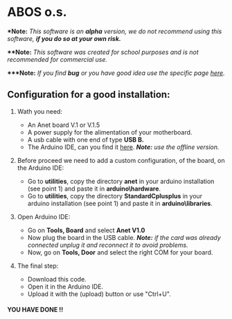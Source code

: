 # ABOS o.s.

__\*Note:__ _This software is an __alpha__ version, we do not recommend using this software, __if you do so at your own risk.___

__\*\*Note:__ _This software was created for school purposes and is not recommended for commercial use._

__\*\*\*Note:__ _If you find __bug__ or you have good idea use the specific page <a href="https://github.com/aleTerzi/magazzino/issues" target="_blank">here</a>._

## Configuration for a good installation:
1. Wath you need:
    - An Anet board V.1 or V.1.5
    - A power supply for the alimentation of your motherboard.
    - A usb cable with one end of type __USB B.__
    - The Arduino IDE, can you find it <a href="https://www.arduino.cc/en/Main/Software?" target="_blank">here</a>.
    _**Note:** use the offline version._
    
2. Before proceed we need to add a custom configuration, of the board, on the Arduino IDE:
    - Go to __utilities__, copy the directory __anet__ in your arduino installation (see point 1) and paste it in __arduino\hardware__.
    - Go to __utilities__, copy the directory __StandardCplusplus__ in your arduino installation (see point 1) and paste it in __arduino\libraries__.
3. Open Arduino IDE:
    - Go on __Tools, Board__ and select __Anet V1.0__
    - Now plug the board in the USB cable. _**Note:** if the card was already connected unplug it and reconnect it to avoid problems._
    - Now, go on __Tools, Door__ and select the right COM for your board.
4. The final step:
    - Download this code.
    - Open it in the Arduino IDE.
    - Upload it with the (upload) button or use "Ctrl+U".
 
#### YOU HAVE DONE !!